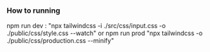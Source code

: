 ### How to running

npm run dev : "npx tailwindcss -i ./src/css/input.css -o ./public/css/style.css --watch"
or
npm run prod "npx tailwindcss -o ./public/css/production.css --minify"
